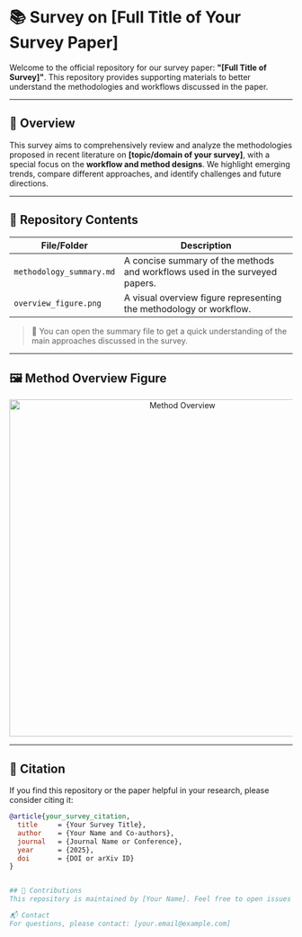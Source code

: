 # 📚 Survey on [Full Title of Your Survey Paper]

Welcome to the official repository for our survey paper: **"[Full Title of Survey]"**. This repository provides supporting materials to better understand the methodologies and workflows discussed in the paper.

---

## 📄 Overview

This survey aims to comprehensively review and analyze the methodologies proposed in recent literature on **[topic/domain of your survey]**, with a special focus on the **workflow and method designs**. We highlight emerging trends, compare different approaches, and identify challenges and future directions.

---

## 📁 Repository Contents

| File/Folder               | Description                                                                 |
|--------------------------|-----------------------------------------------------------------------------|
| `methodology_summary.md` | A concise summary of the methods and workflows used in the surveyed papers.|
| `overview_figure.png`    | A visual overview figure representing the methodology or workflow.         |

> 📌 You can open the summary file to get a quick understanding of the main approaches discussed in the survey.

---

## 🖼️ Method Overview Figure

<p align="center">
  <img src="overview_figure.png" alt="Method Overview" width="600"/>
</p>

---

## 📌 Citation

If you find this repository or the paper helpful in your research, please consider citing it:

```bibtex
@article{your_survey_citation,
  title     = {Your Survey Title},
  author    = {Your Name and Co-authors},
  journal   = {Journal Name or Conference},
  year      = {2025},
  doi       = {DOI or arXiv ID}
}


## 🤝 Contributions
This repository is maintained by [Your Name]. Feel free to open issues or submit pull requests if you have suggestions or corrections related to the content.

📬 Contact
For questions, please contact: [your.email@example.com]
